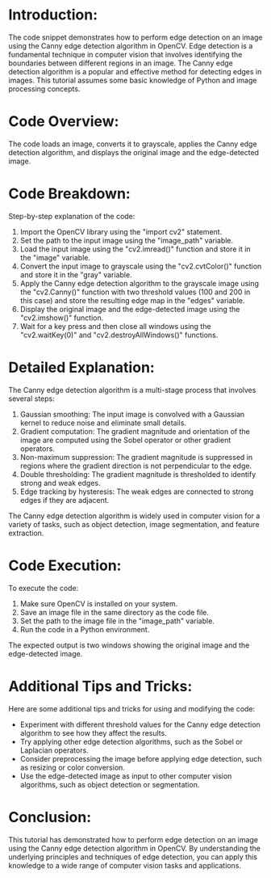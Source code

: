 # Introduction:

The code snippet demonstrates how to perform edge detection on an image using the Canny edge detection algorithm in OpenCV. Edge detection is a fundamental technique in computer vision that involves identifying the boundaries between different regions in an image. The Canny edge detection algorithm is a popular and effective method for detecting edges in images. This tutorial assumes some basic knowledge of Python and image processing concepts.

# Code Overview:

The code loads an image, converts it to grayscale, applies the Canny edge detection algorithm, and displays the original image and the edge-detected image.

# Code Breakdown:

Step-by-step explanation of the code:

1. Import the OpenCV library using the "import cv2" statement.
2. Set the path to the input image using the "image_path" variable.
3. Load the input image using the "cv2.imread()" function and store it in the "image" variable.
4. Convert the input image to grayscale using the "cv2.cvtColor()" function and store it in the "gray" variable.
5. Apply the Canny edge detection algorithm to the grayscale image using the "cv2.Canny()" function with two threshold values (100 and 200 in this case) and store the resulting edge map in the "edges" variable.
6. Display the original image and the edge-detected image using the "cv2.imshow()" function.
7. Wait for a key press and then close all windows using the "cv2.waitKey(0)" and "cv2.destroyAllWindows()" functions.

# Detailed Explanation:

The Canny edge detection algorithm is a multi-stage process that involves several steps:

1. Gaussian smoothing: The input image is convolved with a Gaussian kernel to reduce noise and eliminate small details.
2. Gradient computation: The gradient magnitude and orientation of the image are computed using the Sobel operator or other gradient operators.
3. Non-maximum suppression: The gradient magnitude is suppressed in regions where the gradient direction is not perpendicular to the edge.
4. Double thresholding: The gradient magnitude is thresholded to identify strong and weak edges.
5. Edge tracking by hysteresis: The weak edges are connected to strong edges if they are adjacent.

The Canny edge detection algorithm is widely used in computer vision for a variety of tasks, such as object detection, image segmentation, and feature extraction.

# Code Execution:

To execute the code:

1. Make sure OpenCV is installed on your system.
2. Save an image file in the same directory as the code file.
3. Set the path to the image file in the "image_path" variable.
4. Run the code in a Python environment.

The expected output is two windows showing the original image and the edge-detected image.

# Additional Tips and Tricks:

Here are some additional tips and tricks for using and modifying the code:

- Experiment with different threshold values for the Canny edge detection algorithm to see how they affect the results.
- Try applying other edge detection algorithms, such as the Sobel or Laplacian operators.
- Consider preprocessing the image before applying edge detection, such as resizing or color conversion.
- Use the edge-detected image as input to other computer vision algorithms, such as object detection or segmentation.

# Conclusion:

This tutorial has demonstrated how to perform edge detection on an image using the Canny edge detection algorithm in OpenCV. By understanding the underlying principles and techniques of edge detection, you can apply this knowledge to a wide range of computer vision tasks and applications.